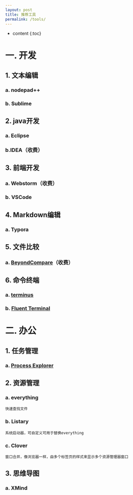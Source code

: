 ```yaml
---
layout: post
title: 推荐工具
permalink: /tools/
---
```


* content
{:toc}




# 一. 开发

## 1. 文本编辑

### a. nodepad++
### b. Sublime


## 2. java开发

### a. Eclipse
### b.IDEA（收费）


## 3. 前端开发

### a. Webstorm（收费）
### b. VSCode


## 4. Markdown编辑

### a. Typora

## 5. 文件比较

### a. <a href="http://www.beyondcompare.cc" target="_blank">BeyondCompare</a>（收费）


## 6. 命令终端

### a. <a href="https://github.com/Eugeny/terminus/releases" target="_blank">terminus</a>
### b. <a href="https://github.com/felixse/FluentTerminal/releases" target="_blank">Fluent Terminal</a>


# 二. 办公

## 1. 任务管理

### a. <a href="https://docs.microsoft.com/en-us/sysinternals/downloads/process-explorer" target="_blank">Process Explorer</a>

## 2. 资源管理

### a. everything
    快速查找文件

### b. Listary
    系统启动器，可自定义可用于替换everything

### c. Clover
    窗口合并，像浏览器一样，由多个标签页的样式来显示多个资源管理器窗口


## 3. 思维导图
### a. XMind


